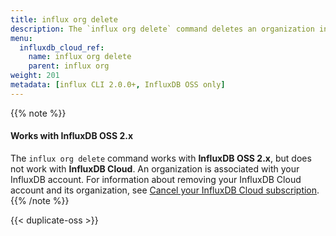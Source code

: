 ```yaml
---
title: influx org delete
description: The `influx org delete` command deletes an organization in InfluxDB.
menu:
  influxdb_cloud_ref:
    name: influx org delete
    parent: influx org
weight: 201
metadata: [influx CLI 2.0.0+, InfluxDB OSS only]
---
```


{{% note %}}
#### Works with InfluxDB OSS 2.x
The `influx org delete` command works with **InfluxDB OSS 2.x**, but does not work with **InfluxDB Cloud**.
An organization is associated with your InfluxDB account.
For information about removing your InfluxDB Cloud account and its organization,
see [Cancel your InfluxDB Cloud subscription](/influxdb/cloud/account-management/offboarding/).
{{% /note %}}

{{< duplicate-oss >}}

